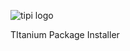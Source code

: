 ![tipi  logo](http://i1006.photobucket.com/albums/af189/David_Corticchiato/tipi_logo_zpsf216e4cb.png)

TItanium Package Installer
